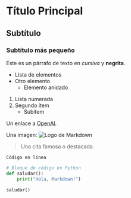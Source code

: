
# Título Principal

## Subtítulo

### Subtítulo más pequeño

Este es un párrafo de texto en *cursiva* y **negrita**.

- Lista de elementos
- Otro elemento
  - Elemento anidado

1. Lista numerada
2. Segundo ítem
   - Subítem

Un enlace a [OpenAI](https://www.openai.com).

Una imagen:
![Logo de Markdown](https://upload.wikimedia.org/wikipedia/commons/thumb/4/48/Markdown-mark.svg/208px-Markdown-mark.svg.png)

> Una cita famosa o destacada.

`Código en línea`

```python
# Bloque de código en Python
def saludar():
    print("Hola, Markdown!")

saludar()

